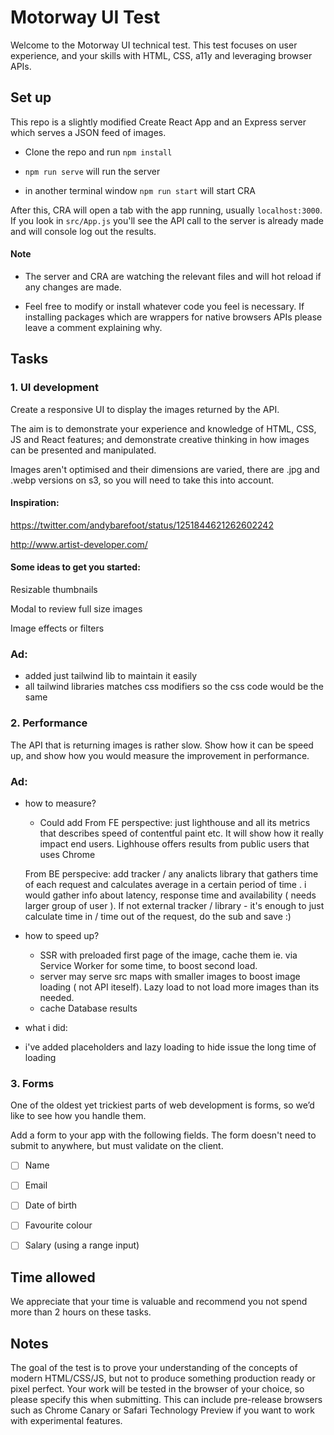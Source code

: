 
# Motorway UI Test


Welcome to the Motorway UI technical test. This test focuses on user experience, and your skills with HTML, CSS, a11y and leveraging browser APIs.


## Set up

This repo is a slightly modified Create React App and an Express server which serves a JSON feed of images.

- Clone the repo and run `npm install`

- `npm run serve` will run the server

- in another terminal window `npm run start` will start CRA

After this, CRA will open a tab with the app running, usually `localhost:3000`. If you look in `src/App.js` you'll see the API call to the server is already made and will console log out the results.

#### Note

- The server and CRA are watching the relevant files and will hot reload if any changes are made.

- Feel free to modify or install whatever code you feel is necessary. If installing packages which are wrappers for native browsers APIs please leave a comment explaining why.


## Tasks

### 1. UI development

Create a responsive UI to display the images returned by the API.

The aim is to demonstrate your experience and knowledge of HTML, CSS, JS and React features; and demonstrate creative thinking in how images can be presented and manipulated.

Images aren't optimised and their dimensions are varied, there are .jpg and .webp versions on s3, so you will need to take this into account.

#### Inspiration:

https://twitter.com/andybarefoot/status/1251844621262602242

http://www.artist-developer.com/

#### Some ideas to get you started:

Resizable thumbnails

Modal to review full size images

Image effects or filters

### Ad: 
- added just tailwind lib to maintain it easily
- all tailwind libraries matches css modifiers so the css code would be the same

### 2. Performance

The API that is returning images is rather slow. Show how it can be speed up, and show how you would measure the improvement in performance.


### Ad: 

- how to measure? 
    - Could add From FE perspective: just lighthouse and all its metrics that describes speed of contentful paint etc. It will show how it really impact end users. Lighhouse offers results from public users that uses Chrome

    From BE perspecive: add tracker / any analicts library that gathers time of each request and calculates average in a certain period of time . i would gather info about latency, response time and availability ( needs larger group of user ). If not external tracker / library - it's enough to just calculate time in / time out of the request, do the sub and save :) 

- how to speed up? 
    - SSR with preloaded first page of the image, cache them ie. via Service Worker for some time, to boost second load. 
    - server may serve src maps with smaller images to boost image loading ( not API iteself). Lazy load to not load more images than its needed. 
    - cache Database results

- what i did:
 - i've added placeholders and lazy loading to hide issue the long time of loading

### 3. Forms

One of the oldest yet trickiest parts of web development is forms, so we’d like to see how you handle them.

Add a form to your app with the following fields. The form doesn't need to submit to anywhere, but must validate on the client.

- [ ] Name
- [ ] Email
- [ ] Date of birth
- [ ] Favourite colour
- [ ] Salary (using a range input)


## Time allowed

We appreciate that your time is valuable and recommend you not spend more than 2 hours on these tasks.


## Notes

The goal of the test is to prove your understanding of the concepts of modern HTML/CSS/JS, but not to produce something production ready or pixel perfect.
Your work will be tested in the browser of your choice, so please specify this when submitting. This can include pre-release browsers such as Chrome Canary or Safari Technology Preview if you want to work with experimental features.
